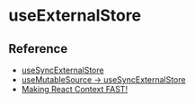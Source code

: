 # useExternalStore

## Reference

- [useSyncExternalStore](https://reactjs.org/docs/hooks-reference.html#usesyncexternalstore)
- [useMutableSource → useSyncExternalStore](https://github.com/reactwg/react-18/discussions/86)
- [Making React Context FAST!](https://youtu.be/ZKlXqrcBx88)
